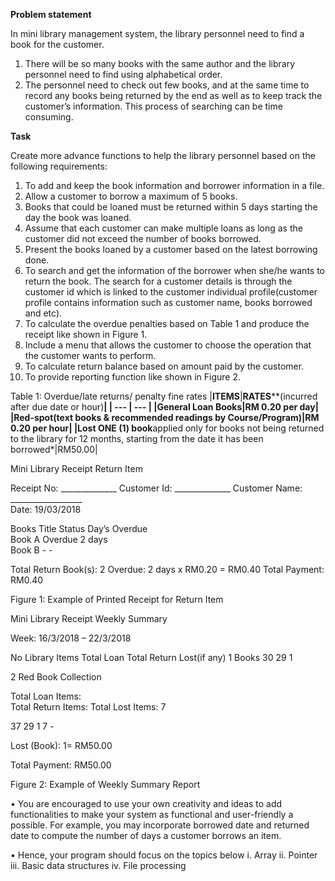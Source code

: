 <b>Problem statement</b>

In mini library management system, the library personnel need to find a book for the customer. 
1. There will be so many books with the same author and the library personnel need to find using alphabetical order.
2. The personnel need to check out few books, and at the same time to record any books being returned by the end as well as to keep track the customer’s information.  This process of searching can be time consuming. 

<b>Task</b>

Create more advance functions to help the library personnel based on the following requirements:
1. To add and keep the book information and borrower information in a file.
2. Allow a customer to borrow a maximum of 5 books.
3. Books that could be loaned must be returned within 5 days starting the day the book was loaned.
4. Assume that each customer can make multiple loans as long as the customer did not exceed the number of books borrowed.
5. Present the books loaned by a customer based on the latest borrowing done.
6. To search and get the information of the borrower when she/he wants to return the book. The search for a customer details is through the customer id which is linked to the   	customer individual profile(customer profile contains information such as customer name, books borrowed and etc).
7. To calculate the overdue penalties based on Table 1 and produce the receipt like shown in Figure 1.
8. Include a menu that allows the customer to choose the operation that the customer wants to perform.
9. To calculate return balance based on amount paid by the customer.
10. To provide reporting function like shown in Figure 2.


Table 1: Overdue/late returns/ penalty fine rates
|**ITEMS**|**RATES****(incurred after due date or hour)**|
| --- | --- |
|General Loan Books|RM 0.20 per day|
|Red-spot(text books & recommended readings by Course/Program)|RM 0.20 per hour|
|Lost **ONE (1)** book**applied only for books not being returned to the library for 12 months, starting from the date it has been borrowed*|RM50.00|



Mini Library Receipt
Return Item

Receipt No: ______________
Customer Id: ______________
Customer Name: __________________                      
Date: 19/03/2018                                  

Books Title   	Status             Day’s Overdue              		
Book A                   	Overdue	                2 days		
Book B	-	                         -		
			
Total Return Book(s):  2
Overdue: 2 days x RM0.20 = RM0.40 
Total Payment: RM0.40			

Figure 1: Example of Printed Receipt for Return Item












Mini Library Receipt
Weekly Summary

Week: 16/3/2018 – 22/3/2018

No        Library Items	Total  Loan  	Total Return	Lost(if any)
 1         Books	    30	      29	     1
			
 2        Red Book Collection

Total Loan Items:  
Total Return Items:
Total Lost Items:	     7

 37
 29
   1	       7
	      - 

Lost (Book): 1= RM50.00

Total Payment: RM50.00
			

Figure 2: Example of Weekly Summary Report

•	You are encouraged to use your own creativity and ideas to add functionalities to make your system as functional and user-friendly a possible. For example, you may incorporate borrowed date and returned date to compute the number of days a customer borrows an item.

•	Hence, your program should focus on the topics below 
i. Array 
ii. Pointer 
iii. Basic data structures 
iv. File processing 

